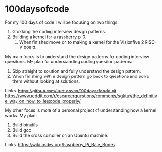 # 100daysofcode

For my 100 days of code I will be focusing on two things: 
1) Grokking the coding interview design patterns.
2) Building a kernel for a raspberry pi 0.
	1) When finished move on to making a kernel for the Visionfive 2 RISC-V board.

My main focus is to understand the design patterns for coding interview questions. My plan for understanding coding question patterns:
1) Skip straight to solution and fully understand the design pattern.
2) When finishing with a design pattern go back to questions and solve them without looking at solutions.

Links:
https://github.com/kurt-caves/100daysofcode.git
https://www.reddit.com/r/cscareerquestions/comments/sgktuv/the_definitive_way_on_how_to_leetcode_properly/

My other focus is more of a personal project of understanding how a kernel works. My plan:
1) Build binutils
2) Build gcc
3) Build the cross compiler on an Ubuntu machine.

Links:
https://wiki.osdev.org/Raspberry_Pi_Bare_Bones